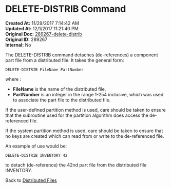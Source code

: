 # DELETE-DISTRIB Command

**Created At:** 11/29/2017 7:14:42 AM  
**Updated At:** 12/1/2017 11:21:40 PM  
**Original Doc:** [289267-delete-distrib](https://docs.jbase.com/44203-distributed-files/289267-delete-distrib)  
**Original ID:** 289267  
**Internal:** No  

The DELETE-DISTRIB command detaches (de-references) a component part file from a distributed file. It takes the general form:

```
DELETE-DISTRIB FileName PartNumber
```

where :

- **FileName** is the name of the distributed file,
- **PartNumber** is an integer in the range 1-254 inclusive, which was used to associate the part file to the distributed file.

If the user-defined partition method is used, care should be taken to ensure that the subroutine used for the partition algorithm does access the de-referenced file.

If the system partition method is used, care should be taken to ensure that no keys are created which can read from or write to the de-referenced file.

An example of use would be:

```
DELETE-DISTRIB INVENTORY 42
```

to detach (de-reference) the 42nd part file from the distributed file INVENTORY.

Back to [Distributed Files](./../README.md)
